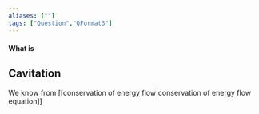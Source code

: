 ```yaml
---
aliases: [""]
tags: ["Question","QFormat3"]
---
```


#### What is
## Cavitation
We know from [[conservation of energy flow|conservation of energy flow equation]]